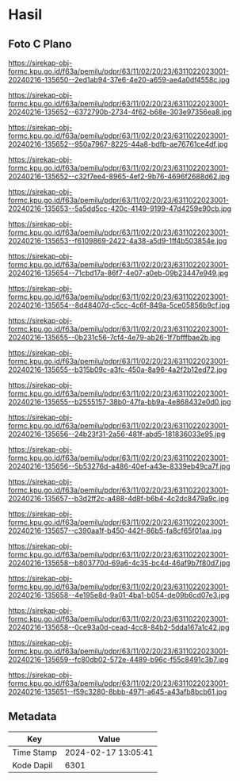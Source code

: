 # Hasil

## Foto C Plano

https://sirekap-obj-formc.kpu.go.id/f63a/pemilu/pdpr/63/11/02/20/23/6311022023001-20240216-135650--2ed1ab94-37e6-4e20-a659-ae4a0df4558c.jpg

https://sirekap-obj-formc.kpu.go.id/f63a/pemilu/pdpr/63/11/02/20/23/6311022023001-20240216-135652--6372790b-2734-4f62-b68e-303e97356ea8.jpg

https://sirekap-obj-formc.kpu.go.id/f63a/pemilu/pdpr/63/11/02/20/23/6311022023001-20240216-135652--950a7967-8225-44a8-bdfb-ae76761ce4df.jpg

https://sirekap-obj-formc.kpu.go.id/f63a/pemilu/pdpr/63/11/02/20/23/6311022023001-20240216-135652--c32f7ee4-8965-4ef2-9b76-4696f2688d62.jpg

https://sirekap-obj-formc.kpu.go.id/f63a/pemilu/pdpr/63/11/02/20/23/6311022023001-20240216-135653--5a5dd5cc-420c-4149-9199-47d4259e90cb.jpg

https://sirekap-obj-formc.kpu.go.id/f63a/pemilu/pdpr/63/11/02/20/23/6311022023001-20240216-135653--f6109869-2422-4a38-a5d9-1ff4b503854e.jpg

https://sirekap-obj-formc.kpu.go.id/f63a/pemilu/pdpr/63/11/02/20/23/6311022023001-20240216-135654--71cbd17a-86f7-4e07-a0eb-09b23447e949.jpg

https://sirekap-obj-formc.kpu.go.id/f63a/pemilu/pdpr/63/11/02/20/23/6311022023001-20240216-135654--8d48407d-c5cc-4c6f-849a-5ce05856b9cf.jpg

https://sirekap-obj-formc.kpu.go.id/f63a/pemilu/pdpr/63/11/02/20/23/6311022023001-20240216-135655--0b231c56-7cf4-4e79-ab26-1f7bfffbae2b.jpg

https://sirekap-obj-formc.kpu.go.id/f63a/pemilu/pdpr/63/11/02/20/23/6311022023001-20240216-135655--b315b09c-a3fc-450a-8a96-4a2f2b12ed72.jpg

https://sirekap-obj-formc.kpu.go.id/f63a/pemilu/pdpr/63/11/02/20/23/6311022023001-20240216-135655--b2555157-38b0-47fa-bb9a-4e868432e0d0.jpg

https://sirekap-obj-formc.kpu.go.id/f63a/pemilu/pdpr/63/11/02/20/23/6311022023001-20240216-135656--24b23f31-2a56-481f-abd5-181836033e95.jpg

https://sirekap-obj-formc.kpu.go.id/f63a/pemilu/pdpr/63/11/02/20/23/6311022023001-20240216-135656--5b53276d-a486-40ef-a43e-8339eb49ca7f.jpg

https://sirekap-obj-formc.kpu.go.id/f63a/pemilu/pdpr/63/11/02/20/23/6311022023001-20240216-135657--b3d2ff2c-a488-4d8f-b6b4-4c2dc8479a9c.jpg

https://sirekap-obj-formc.kpu.go.id/f63a/pemilu/pdpr/63/11/02/20/23/6311022023001-20240216-135657--c390aa1f-b450-442f-86b5-fa8cf65f01aa.jpg

https://sirekap-obj-formc.kpu.go.id/f63a/pemilu/pdpr/63/11/02/20/23/6311022023001-20240216-135658--b803770d-69a6-4c35-bc4d-46af9b7f80d7.jpg

https://sirekap-obj-formc.kpu.go.id/f63a/pemilu/pdpr/63/11/02/20/23/6311022023001-20240216-135658--4e195e8d-9a01-4ba1-b054-de09b6cd07e3.jpg

https://sirekap-obj-formc.kpu.go.id/f63a/pemilu/pdpr/63/11/02/20/23/6311022023001-20240216-135658--0ce93a0d-cead-4cc8-84b2-5dda167a1c42.jpg

https://sirekap-obj-formc.kpu.go.id/f63a/pemilu/pdpr/63/11/02/20/23/6311022023001-20240216-135659--fc80db02-572e-4489-b96c-f55c8491c3b7.jpg

https://sirekap-obj-formc.kpu.go.id/f63a/pemilu/pdpr/63/11/02/20/23/6311022023001-20240216-135651--f59c3280-8bbb-4971-a645-a43afb8bcb61.jpg


## Metadata

| Key        | Value               |
| ---------- | ------------------- |
| Time Stamp | 2024-02-17 13:05:41 |
| Kode Dapil | 6301                |



